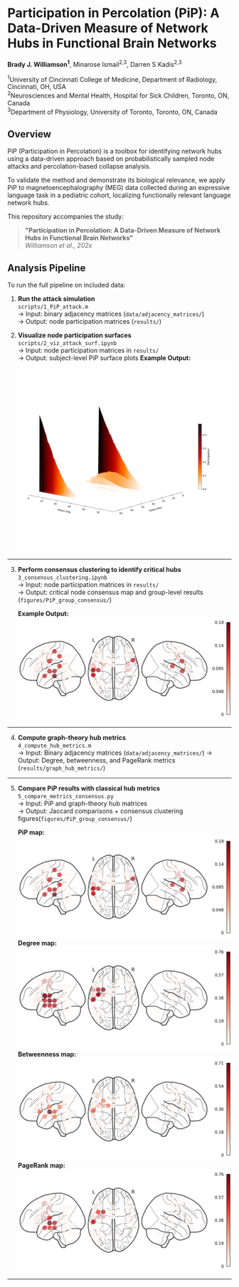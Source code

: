# Participation in Percolation (PiP): A Data-Driven Measure of Network Hubs in Functional Brain Networks

**Brady J. Williamson<sup>1</sup>**, Minarose Ismail<sup>2,3</sup>, Darren S Kadis<sup>2,3</sup>

<sup>1</sup>University of Cincinnati College of Medicine, Department of Radiology, Cincinnati, OH, USA  
<sup>2</sup>Neurosciences and Mental Health, Hospital for Sick Children, Toronto, ON, Canada  
<sup>3</sup>Department of Physiology, University of Toronto, Toronto, ON, Canada

## **Overview**  
PiP (Participation in Percolation) is a toolbox for identifying network hubs using a data-driven approach based on probabilistically sampled node attacks and percolation-based collapse analysis.

To validate the method and demonstrate its biological relevance, we apply PiP to magnetoencephalography (MEG) data collected during an expressive language task in a pediatric cohort, localizing functionally relevant language network hubs.

This repository accompanies the study:

> **"Participation in Percolation: 
A Data-Driven Measure of Network Hubs in Functional Brain Networks"**  
> *Williamson et al., 202x*

## Analysis Pipeline

To run the full pipeline on included data:

1. **Run the attack simulation**  
   `scripts/1_PiP_attack.m`  
   → Input: binary adjacency matrices (`data/adjacency_matrices/`)  
   → Output: node participation matrices (`results/`)

2. **Visualize node participation surfaces**  
   `scripts/2_viz_attack_surf.ipynb`  
   → Input: node participation matrices in `results/`  
   → Output: subject-level PiP surface plots
   **Example Output:**  
![Example Surface Plot](./figures/PiP_3Dsurfaces/AD02_broadband_psi_adj_participation_in_percolation_3Dsurface.png)
---

3. **Perform consensus clustering to identify critical hubs**  
   `3_consensus_clustering.ipynb`  
   → Input: node participation matrices in `results/`  
   → Output: critical node consensus map and group-level results (`figures/PiP_group_consensus/`)

   **Example Output:**  
![Consensus Clustering](./figures/PiP_group_consensus/PiP_consensus_top_nodes.png)
---

4. **Compute graph-theory hub metrics**  
   `4_compute_hub_metrics.m`  
   → Input: Binary adjacency matrices (`data/adjacency_matrices/`) 
   → Output: Degree, betweenness, and PageRank metrics (`results/graph_hub_metrics/`)

---
5. **Compare PiP results with classical hub metrics**  
   `5_compare_metrics_consensus.py`  
   → Input: PiP and graph-theory hub matrices  
   → Output: Jaccard comparisons + consensus clustering figures\(`figures/PiP_group_consensus/`)

   **PiP map:**  
![PiP Consensus](./figures/PiP_group_consensus/pip_consensus_k2.png)
   **Degree map:**  
![Degree Consensus](./figures/PiP_group_consensus/degree_consensus_k2.png)
   **Betweenness map:**  
![betweenness Consensus](./figures/PiP_group_consensus/betweenness_consensus_k2.png)
   **PageRank map:**  
![PageRank Consensus](./figures/PiP_group_consensus/pagerank_consensus_k2.png)

---

 
